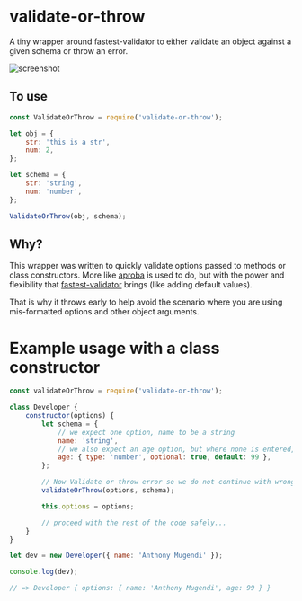 # validate-or-throw

A tiny wrapper around fastest-validator to either validate an object against a given schema or throw an error.

![screenshot](https://repository-images.githubusercontent.com/528328110/a6a53839-d4fa-4c51-b174-6dda72a659c4)

## To use

```javascript
const ValidateOrThrow = require('validate-or-throw');

let obj = {
	str: 'this is a str',
	num: 2,
};

let schema = {
	str: 'string',
	num: 'number',
};

ValidateOrThrow(obj, schema);
```

## Why?

This wrapper was written to quickly validate options passed to methods or class constructors. More like [aproba](https://www.npmjs.com/package/aproba) is used to do, but with the power and flexibility that [fastest-validator](https://www.npmjs.com/package/fastest-validator) brings (like adding default values).

That is why it throws early to help avoid the scenario where you are using mis-formatted options and other object arguments.

# Example usage with a class constructor

```javascript
const validateOrThrow = require('validate-or-throw');

class Developer {
	constructor(options) {
		let schema = {
			// we expect one option, name to be a string
			name: 'string',
            // we also expect an age option, but where none is entered, we default to 99
			age: { type: 'number', optional: true, default: 99 },
		};

		// Now Validate or throw error so we do not continue with wrong options
		validateOrThrow(options, schema);

		this.options = options;

        // proceed with the rest of the code safely...
	}
}

let dev = new Developer({ name: 'Anthony Mugendi' });

console.log(dev);

// => Developer { options: { name: 'Anthony Mugendi', age: 99 } }
```
